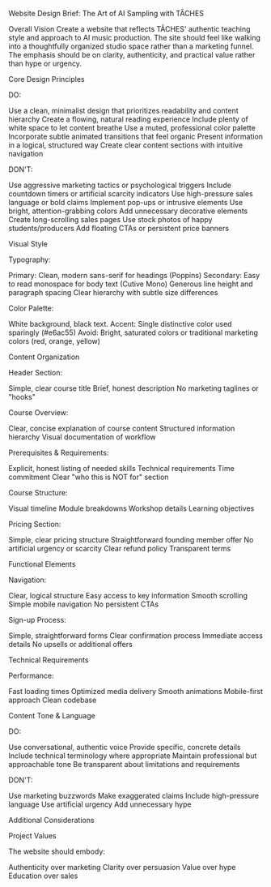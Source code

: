 Website Design Brief: The Art of AI Sampling with TÂCHES

Overall Vision
Create a website that reflects TÂCHES' authentic teaching style and approach to AI music production. The site should feel like walking into a thoughtfully organized studio space rather than a marketing funnel. The emphasis should be on clarity, authenticity, and practical value rather than hype or urgency.

Core Design Principles

DO:

Use a clean, minimalist design that prioritizes readability and content hierarchy
Create a flowing, natural reading experience
Include plenty of white space to let content breathe
Use a muted, professional color palette
Incorporate subtle animated transitions that feel organic
Present information in a logical, structured way
Create clear content sections with intuitive navigation

DON'T:

Use aggressive marketing tactics or psychological triggers
Include countdown timers or artificial scarcity indicators
Use high-pressure sales language or bold claims
Implement pop-ups or intrusive elements
Use bright, attention-grabbing colors
Add unnecessary decorative elements
Create long-scrolling sales pages
Use stock photos of happy students/producers
Add floating CTAs or persistent price banners

Visual Style

Typography:

Primary: Clean, modern sans-serif for headings (Poppins)
Secondary: Easy to read monospace for body text (Cutive Mono)
Generous line height and paragraph spacing
Clear hierarchy with subtle size differences

Color Palette:

White background, black text. 
Accent: Single distinctive color used sparingly (#e6ac55)
Avoid: Bright, saturated colors or traditional marketing colors (red, orange, yellow)


Content Organization

Header Section:

Simple, clear course title
Brief, honest description
No marketing taglines or "hooks"

Course Overview:

Clear, concise explanation of course content
Structured information hierarchy
Visual documentation of workflow

Prerequisites & Requirements:

Explicit, honest listing of needed skills
Technical requirements
Time commitment
Clear "who this is NOT for" section

Course Structure:

Visual timeline
Module breakdowns
Workshop details
Learning objectives

Pricing Section:

Simple, clear pricing structure
Straightforward founding member offer
No artificial urgency or scarcity
Clear refund policy
Transparent terms

Functional Elements

Navigation:

Clear, logical structure
Easy access to key information
Smooth scrolling
Simple mobile navigation
No persistent CTAs

Sign-up Process:

Simple, straightforward forms
Clear confirmation process
Immediate access details
No upsells or additional offers

Technical Requirements

Performance:

Fast loading times
Optimized media delivery
Smooth animations
Mobile-first approach
Clean codebase

Content Tone & Language

DO:

Use conversational, authentic voice
Provide specific, concrete details
Include technical terminology where appropriate
Maintain professional but approachable tone
Be transparent about limitations and requirements

DON'T:

Use marketing buzzwords
Make exaggerated claims
Include high-pressure language
Use artificial urgency
Add unnecessary hype

Additional Considerations

Project Values

The website should embody:

Authenticity over marketing
Clarity over persuasion
Value over hype
Education over sales